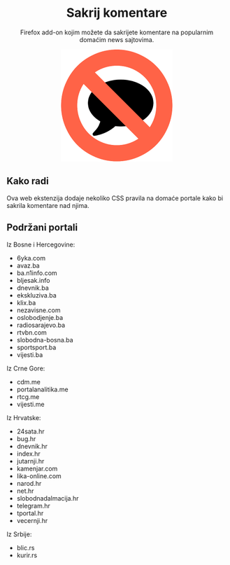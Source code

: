 <h1 align=center>Sakrij komentare</h1>

<p align=center>Firefox add-on kojim možete da sakrijete komentare na popularnim domaćim news sajtovima.</p>

<p align=center>
  <img style="" alt="ikona" src="ikone/256.png">
</p>

## Kako radi

Ova web ekstenzija dodaje nekoliko CSS pravila na domaće portale kako bi sakrila komentare nad njima.

## Podržani portali

Iz Bosne i Hercegovine:

* 6yka.com
* avaz.ba
* ba.n1info.com
* bljesak.info
* dnevnik.ba
* ekskluziva.ba
* klix.ba
* nezavisne.com
* oslobodjenje.ba
* radiosarajevo.ba
* rtvbn.com
* slobodna-bosna.ba
* sportsport.ba
* vijesti.ba

Iz Crne Gore:

* cdm.me
* portalanalitika.me
* rtcg.me
* vijesti.me

Iz Hrvatske:

* 24sata.hr
* bug.hr
* dnevnik.hr
* index.hr
* jutarnji.hr
* kamenjar.com
* lika-online.com
* narod.hr
* net.hr
* slobodnadalmacija.hr
* telegram.hr
* tportal.hr
* vecernji.hr

Iz Srbije:

* blic.rs
* kurir.rs
